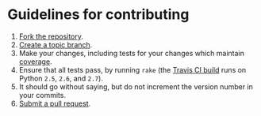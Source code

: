 # Guidelines for contributing

1. [Fork the repository](https://help.github.com/articles/fork-a-repo).
2. [Create a topic branch](http://learn.github.com/p/branching.html).
3. Make your changes, including tests for your changes which maintain [coverage](https://coveralls.io/r/campaignmonitor/createsend-python).
4. Ensure that all tests pass, by running `rake` (the [Travis CI build](https://travis-ci.org/campaignmonitor/createsend-python) runs on Python `2.5`, `2.6`, and `2.7`).
5. It should go without saying, but do not increment the version number in your commits.
6. [Submit a pull request](https://help.github.com/articles/using-pull-requests).
